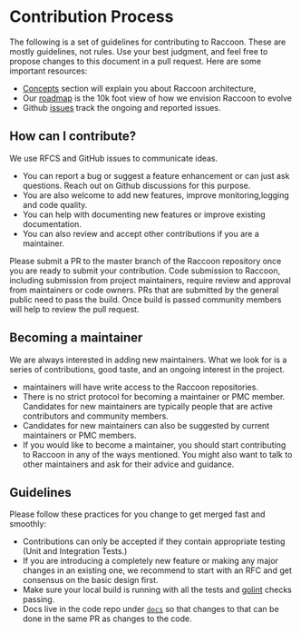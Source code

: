 # Contribution Process

The following is a set of guidelines for contributing to Raccoon. These are mostly guidelines, not rules. Use your best judgment, and feel free to propose changes to this document in a pull request. Here are some important resources:

- [Concepts](concepts/architecture.md) section will explain you about Raccoon architecture,
- Our [roadmap](roadmap.md) is the 10k foot view of how we envision Raccoon to evolve
- Github [issues](https://github.com/raystack/raccoon/issues) track the ongoing and reported issues.

## How can I contribute?

We use RFCS and GitHub issues to communicate ideas.

- You can report a bug or suggest a feature enhancement or can just ask questions. Reach out on Github discussions for this purpose.
- You are also welcome to add new features, improve monitoring,logging and code quality.
- You can help with documenting new features or improve existing documentation.
- You can also review and accept other contributions if you are a maintainer.

Please submit a PR to the master branch of the Raccoon repository once you are ready to submit your contribution. Code submission to Raccoon, including submission from project maintainers, require review and approval from maintainers or code owners. PRs that are submitted by the general public need to pass the build. Once build is passed community members will help to review the pull request.

## Becoming a maintainer

We are always interested in adding new maintainers. What we look for is a series of contributions, good taste, and an ongoing interest in the project.

- maintainers will have write access to the Raccoon repositories.
- There is no strict protocol for becoming a maintainer or PMC member. Candidates for new maintainers are typically people that are active contributors and community members.
- Candidates for new maintainers can also be suggested by current maintainers or PMC members.
- If you would like to become a maintainer, you should start contributing to Raccoon in any of the ways mentioned. You might also want to talk to other maintainers and ask for their advice and guidance.

## Guidelines

Please follow these practices for you change to get merged fast and smoothly:

- Contributions can only be accepted if they contain appropriate testing \(Unit and Integration Tests.\)
- If you are introducing a completely new feature or making any major changes in an existing one, we recommend to start with an RFC and get consensus on the basic design first.
- Make sure your local build is running with all the tests and [golint](https://github.com/golang/lint) checks passing.
- Docs live in the code repo under [`docs`](https://github.com/raystack/raccoon/docs/README.md) so that changes to that can be done in the same PR as changes to the code.
